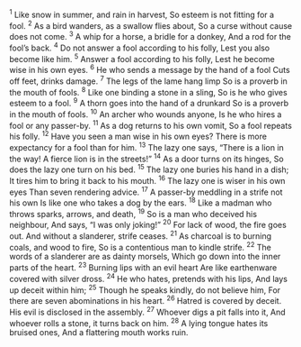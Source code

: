 <sup>1</sup> Like snow in summer, and rain in harvest, So esteem is not fitting for a fool.
<sup>2</sup> As a bird wanders, as a swallow flies about, So a curse without cause does not come.
<sup>3</sup> A whip for a horse, a bridle for a donkey, And a rod for the fool’s back.
<sup>4</sup> Do not answer a fool according to his folly, Lest you also become like him.
<sup>5</sup> Answer a fool according to his folly, Lest he become wise in his own eyes.
<sup>6</sup> He who sends a message by the hand of a fool Cuts off feet, drinks damage.
<sup>7</sup> The legs of the lame hang limp So is a proverb in the mouth of fools.
<sup>8</sup> Like one binding a stone in a sling, So is he who gives esteem to a fool.
<sup>9</sup> A thorn goes into the hand of a drunkard So is a proverb in the mouth of fools.
<sup>10</sup> An archer who wounds anyone, Is he who hires a fool or any passer-by.
<sup>11</sup> As a dog returns to his own vomit, So a fool repeats his folly.
<sup>12</sup> Have you seen a man wise in his own eyes? There is more expectancy for a fool than for him.
<sup>13</sup> The lazy one says, “There is a lion in the way! A fierce lion is in the streets!”
<sup>14</sup> As a door turns on its hinges, So does the lazy one turn on his bed.
<sup>15</sup> The lazy one buries his hand in a dish; It tires him to bring it back to his mouth.
<sup>16</sup> The lazy one is wiser in his own eyes Than seven rendering advice.
<sup>17</sup> A passer-by meddling in a strife not his own Is like one who takes a dog by the ears.
<sup>18</sup> Like a madman who throws sparks, arrows, and death,
<sup>19</sup> So is a man who deceived his neighbour, And says, “I was only joking!”
<sup>20</sup> For lack of wood, the fire goes out. And without a slanderer, strife ceases.
<sup>21</sup> As charcoal is to burning coals, and wood to fire, So is a contentious man to kindle strife.
<sup>22</sup> The words of a slanderer are as dainty morsels, Which go down into the inner parts of the heart.
<sup>23</sup> Burning lips with an evil heart Are like earthenware covered with silver dross.
<sup>24</sup> He who hates, pretends with his lips, And lays up deceit within him;
<sup>25</sup> Though he speaks kindly, do not believe him, For there are seven abominations in his heart.
<sup>26</sup> Hatred is covered by deceit. His evil is disclosed in the assembly.
<sup>27</sup> Whoever digs a pit falls into it, And whoever rolls a stone, it turns back on him.
<sup>28</sup> A lying tongue hates its bruised ones, And a flattering mouth works ruin.
